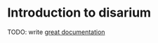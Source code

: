 # Introduction to disarium

TODO: write [great documentation](http://jacobian.org/writing/what-to-write/)
